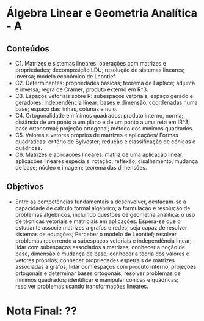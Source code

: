 # Álgebra Linear e Geometria Analítica - A

## Conteúdos
* C1. Matrizes e sistemas lineares: operações com matrizes e propriedades; decomposição LDU; resolução de sistemas lineares; inversa; modelo económico de Leontief
* C2. Determinantes: propriedades básicas; teorema de Laplace; adjunta e inversa; regra de Cramer; produto externo em R^3.
* C3. Espaços vetoriais sobre R: subespaços vetoriais; espaço gerado e geradores; independência linear; bases e dimensão; coordenadas numa base; espaço das linhas, colunas e nulo.
* C4. Ortogonalidade e mínimos quadrados: produto interno, norma; distância de um ponto a um plano e de um ponto a uma reta em IR^3; base ortonormal; projeção ortogonal; método dos mínimos quadrados.
* C5. Valores e vetores próprios de matrizes e aplicações/ Formas quadráticas: critério de Sylvester; redução e classificação de cónicas e quádricas.
* C6. Matrizes e aplicações lineares: matriz de uma aplicação linear; aplicações lineares especiais: rotação, reflexão, cisalhamento; mudança de base; núcleo e imagem; teorema das dimensões.

## Objetivos
* Entre as competências fundamentais a desenvolver, destacam-se a capacidade de cálculo formal algébrico; a formulação e resolução de problemas algébricos, incluindo questões de geometria analítica; o uso de técnicas vetoriais e matriciais em aplicações. Espera-se que o estudante associe matrizes a grafos e redes; seja capaz de resolver sistemas de equações; Perceber o modelo de Leontief; resolver problemas recorrendo a subespaços vetoriais e independência linear; lidar com subespaços associados a matrizes; conhecer a noção de base, dimensão e mudança de base; conhecer a teoria dos valores e vetores próprios; conhecer propriedades espetrais de matrizes associadas a grafos; lidar com espaços com produto interno, projeções ortogonais e determinar bases ortogonais; resolver problemas de mínimos quadrados; identificar e manipular cónicas e quádricas; resolver problemas usando transformações lineares.

# Nota Final: ??